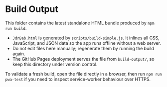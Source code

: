 # Build Output

This folder contains the latest standalone HTML bundle produced by `npm run build`.

- `JdrBab.html` is generated by `scripts/build-simple.js`. It inlines all CSS, JavaScript, and JSON data so the app runs offline without a web server.
- Do not edit files here manually; regenerate them by running the build again.
- The GitHub Pages deployment serves the file from `build-output/`, so keep this directory under version control.

To validate a fresh build, open the file directly in a browser, then run `npm run pwa-test` if you need to inspect service-worker behaviour over HTTPS.

